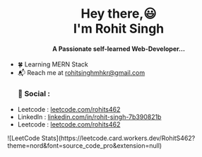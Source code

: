 <div>
<h1 align='center'> Hey there,😃<br /> I'm Rohit Singh </h1></center>
<h4 align='center'>A Passionate self-learned Web-Developer...</h4>
<ul>
  <li>🍀 Learning MERN Stack</li>
  <li>📬 Reach me at <a href='mailto:rohitsinghmhkr@gmail.com'>rohitsinghmhkr@gmail.com</a></li>
</ul>

<ul>
  <h3>📱 Social : </h3>
  <li>Leetcode : <a href="https://www.leetcode.com/rohits462">leetcode.com/rohits462</a></li>
  <li>LinkedIn : <a href="https://www.leetcode.com/rohits462](https://linkedin.com/in/rohit-singh-7b390821b">linkedin.com/in/rohit-singh-7b390821b</a></li>
  <li>Leetcode : <a href="https://www.leetcode.com/rohits462">leetcode.com/rohits462</a></li>
</ul>
</div>
![LeetCode Stats](https://leetcode.card.workers.dev/RohitS462?theme=nord&font=source_code_pro&extension=null)

